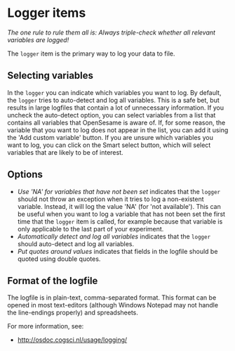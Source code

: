 # Logger items

*The one rule to rule them all is: Always triple-check whether all relevant variables are logged!*

The `logger` item is the primary way to log your data to file.

## Selecting variables

In the `logger` you can indicate which variables you want to log. By default, the `logger` tries to auto-detect and log all variables. This is a safe bet, but results in large logfiles that contain a lot of unnecessary information. If you uncheck the auto-detect option, you can select variables from a list that contains all variables that OpenSesame is aware of. If, for some reason, the variable that you want to log does not appear in the list, you can add it using the 'Add custom variable' button. If you are unsure which variables you want to log, you can click on the Smart select button, which will select variables that are likely to be of interest.

## Options

- *Use 'NA' for variables that have not been set* indicates that the `logger` should not throw an exception when it tries to log a non-existent variable. Instead, it will log the value 'NA' (for 'not available'). This can be useful when you want to log a variable that has not been set the first time that the `logger` item is called, for example because that variable is only applicable to the last part of your experiment.
- *Automatically detect and log all variables* indicates that the `logger` should auto-detect and log all variables.
- *Put quotes around values* indicates that fields in the logfile should be quoted using double quotes.

## Format of the logfile

The logfile is in plain-text, comma-separated format. This format can be opened in most text-editors (although Windows Notepad may not handle the line-endings properly) and spreadsheets.

For more information, see:

- <http://osdoc.cogsci.nl/usage/logging/>
